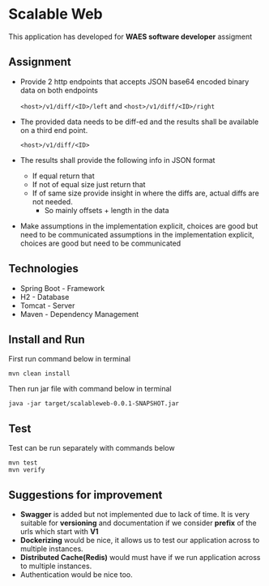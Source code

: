 # Scalable Web
This application has developed for <strong>WAES software developer</strong> assigment
	
## Assignment

* Provide 2 http endpoints that accepts JSON base64 encoded binary data on both endpoints
   
    ```<host>/v1/diff/<ID>/left``` and ```<host>/v1/diff/<ID>/right```
     
* The provided data needs to be diff-ed and the results shall be available on a third end
point.

    ```<host>/v1/diff/<ID>```
    
* The results shall provide the following info in JSON format
    * If equal return that
    * If not of equal size just return that
    * If of same size provide insight in where the diffs are, actual diffs are not needed.
        * So mainly offsets + length in the data
* Make assumptions in the implementation explicit, choices are good but need to be
communicated assumptions in the implementation explicit, choices are good but need to be communicated

## Technologies

* Spring Boot - Framework
* H2 - Database
* Tomcat - Server
* Maven - Dependency Management

## Install and Run

First run command below in terminal

```
mvn clean install
```

Then run jar file with command below in terminal

```
java -jar target/scalableweb-0.0.1-SNAPSHOT.jar
```

## Test
Test can be run separately with commands below
```
mvn test
mvn verify
```

 ## Suggestions for improvement
 * <strong>Swagger</strong> is added but not implemented due to lack of time. It is very suitable for <strong>versioning</strong> and documentation if we consider <strong>prefix</strong> of the urls which start with <strong>V1</strong> 
 * <strong>Dockerizing</strong> would be nice, it allows us to test our application across to multiple instances.
 * <strong>Distributed Cache(Redis)</strong> would must have if we run application across to multiple instances. 
 * Authentication would be nice too. 
